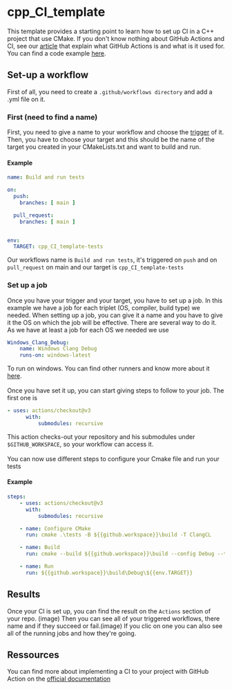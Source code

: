 # cpp_CI_template

This template provides a starting point to learn how to set up CI in a C++ project that use CMake. If you don't know nothing about GitHub Actions and CI, see our [article](https://coollibs.github.io/contribute/Programming/creating-a-new-library) that explain what GitHub Actions is and what is it used for. You can find a code example [here](https://github.com/CoolLibs/cpp-CI-template/blob/main/.github/workflows/build_and_run_tests.yml).

## Set-up a workflow

First of all, you need to create a ```.github/workflows directory``` and add a .yml file on it.

### First (need to find a name)

First, you need to give a name to your workflow and choose the [trigger](https://docs.github.com/en/actions/using-workflows/triggering-a-workflow) of it. Then, you have to choose your target and this should be the name of the target you created in your CMakeLists.txt and want to build and run.

#### Example 
```yml
name: Build and run tests

on: 
  push:
    branches: [ main ]

  pull_request:
    branches: [ main ]


env:
  TARGET: cpp_CI_template-tests
  ```
Our workflows name is ```Build and run tests```, it's triggered on ```push``` and on ```pull_request``` on main and our target is ```cpp_CI_template-tests```

### Set up a job

Once you have your trigger and your target, you have to set up a job. In this example we have a job for each triplet (OS, compiler, build type) we needed. When setting up a job, you can give it a name and you have to give it the OS on which the job will be effective. There are several way to do it. As we have at least a job for each OS we needed we use 
``` yml
Windows_Clang_Debug:
    name: Windows Clang Debug
    runs-on: windows-latest 
```
To run on windows. You can find other runners and know more about it [here](https://docs.github.com/en/actions/using-jobs/choosing-the-runner-for-a-job). <br><br>
Once you have set it up, you can start giving steps to follow to your job. The first one is 
```yml
- uses: actions/checkout@v3
      with:
          submodules: recursive
```
This action checks-out your repository and his submodules under ```$GITHUB_WORKSPACE```, so your workflow can access it.<br><br>
You can now use different steps to configure your Cmake file and run your tests
#### Example

```yml
steps:
    - uses: actions/checkout@v3
      with:
          submodules: recursive

    - name: Configure CMake
      run: cmake .\tests -B ${{github.workspace}}\build -T ClangCL

    - name: Build
      run: cmake --build ${{github.workspace}}\build --config Debug --target ${{env.TARGET}}

    - name: Run
      run: ${{github.workspace}}\build\Debug\${{env.TARGET}}
```

## Results

Once your CI is set up, you can find the result on the ```Actions``` section of your repo. (image)
Then you can see all of your triggered workflows, there name and if they succeed or fail.(image) If you clic on one you can also see all of the running jobs and how they're going.

## Ressources
You can find more about implementing a CI to your project with GitHub Action on the [official documentation](https://docs.github.com/en/actions/quickstart)
